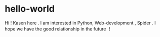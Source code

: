 # hello-world

Hi !
Kasen here . 
I am interested in Python, Web-development , Spider . I hope we have the good relationship in the future ！
